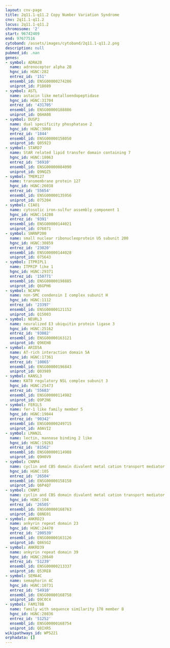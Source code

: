 ```yaml
---
layout: cnv-page
title: 2q11.1-q11.2 Copy Number Variation Syndrome
cnv: 2q11.1-q11.2
locus: 2q11.1-q11.2
chromosome: '2'
start: 96742409
end: 97677516
cytoband: /assets/images/cytoband/2q11.1-q11.2.png
description: null
pubmed_id: .nan
genes:
- symbol: ADRA2B
  name: adrenoceptor alpha 2B
  hgnc_id: HGNC:282
  entrez_id: '151'
  ensembl_id: ENSG00000274286
  uniprot_id: P18089
- symbol: ASTL
  name: astacin like metalloendopeptidase
  hgnc_id: HGNC:31704
  entrez_id: '431705'
  ensembl_id: ENSG00000188886
  uniprot_id: Q6HA08
- symbol: DUSP2
  name: dual specificity phosphatase 2
  hgnc_id: HGNC:3068
  entrez_id: '1844'
  ensembl_id: ENSG00000158050
  uniprot_id: Q05923
- symbol: STARD7
  name: StAR related lipid transfer domain containing 7
  hgnc_id: HGNC:18063
  entrez_id: '56910'
  ensembl_id: ENSG00000084090
  uniprot_id: Q9NQZ5
- symbol: TMEM127
  name: transmembrane protein 127
  hgnc_id: HGNC:26038
  entrez_id: '55654'
  ensembl_id: ENSG00000135956
  uniprot_id: O75204
- symbol: CIAO1
  name: cytosolic iron-sulfur assembly component 1
  hgnc_id: HGNC:14280
  entrez_id: '9391'
  ensembl_id: ENSG00000144021
  uniprot_id: O76071
- symbol: SNRNP200
  name: small nuclear ribonucleoprotein U5 subunit 200
  hgnc_id: HGNC:30859
  entrez_id: '23020'
  ensembl_id: ENSG00000144028
  uniprot_id: O75643
- symbol: ITPRIPL1
  name: ITPRIP like 1
  hgnc_id: HGNC:29371
  entrez_id: '150771'
  ensembl_id: ENSG00000198885
  uniprot_id: Q6GPH6
- symbol: NCAPH
  name: non-SMC condensin I complex subunit H
  hgnc_id: HGNC:1112
  entrez_id: '23397'
  ensembl_id: ENSG00000121152
  uniprot_id: Q15003
- symbol: NEURL3
  name: neuralized E3 ubiquitin protein ligase 3
  hgnc_id: HGNC:25162
  entrez_id: '93082'
  ensembl_id: ENSG00000163121
  uniprot_id: Q96EH8
- symbol: ARID5A
  name: AT-rich interaction domain 5A
  hgnc_id: HGNC:17361
  entrez_id: '10865'
  ensembl_id: ENSG00000196843
  uniprot_id: Q03989
- symbol: KANSL3
  name: KAT8 regulatory NSL complex subunit 3
  hgnc_id: HGNC:25473
  entrez_id: '55683'
  ensembl_id: ENSG00000114982
  uniprot_id: Q9P2N6
- symbol: FER1L5
  name: fer-1 like family member 5
  hgnc_id: HGNC:19044
  entrez_id: '90342'
  ensembl_id: ENSG00000249715
  uniprot_id: A0AVI2
- symbol: LMAN2L
  name: lectin, mannose binding 2 like
  hgnc_id: HGNC:19263
  entrez_id: '81562'
  ensembl_id: ENSG00000114988
  uniprot_id: Q9H0V9
- symbol: CNNM4
  name: cyclin and CBS domain divalent metal cation transport mediator 4
  hgnc_id: HGNC:105
  entrez_id: '26504'
  ensembl_id: ENSG00000158158
  uniprot_id: Q6P4Q7
- symbol: CNNM3
  name: cyclin and CBS domain divalent metal cation transport mediator 3
  hgnc_id: HGNC:104
  entrez_id: '26505'
  ensembl_id: ENSG00000168763
  uniprot_id: Q8NE01
- symbol: ANKRD23
  name: ankyrin repeat domain 23
  hgnc_id: HGNC:24470
  entrez_id: '200539'
  ensembl_id: ENSG00000163126
  uniprot_id: Q86SG2
- symbol: ANKRD39
  name: ankyrin repeat domain 39
  hgnc_id: HGNC:28640
  entrez_id: '51239'
  ensembl_id: ENSG00000213337
  uniprot_id: Q53RE8
- symbol: SEMA4C
  name: semaphorin 4C
  hgnc_id: HGNC:10731
  entrez_id: '54910'
  ensembl_id: ENSG00000168758
  uniprot_id: Q9C0C4
- symbol: FAM178B
  name: family with sequence similarity 178 member B
  hgnc_id: HGNC:28036
  entrez_id: '51252'
  ensembl_id: ENSG00000168754
  uniprot_id: Q8IXR5
wikipathways_id: WP5221
orphadata: []
---
```

